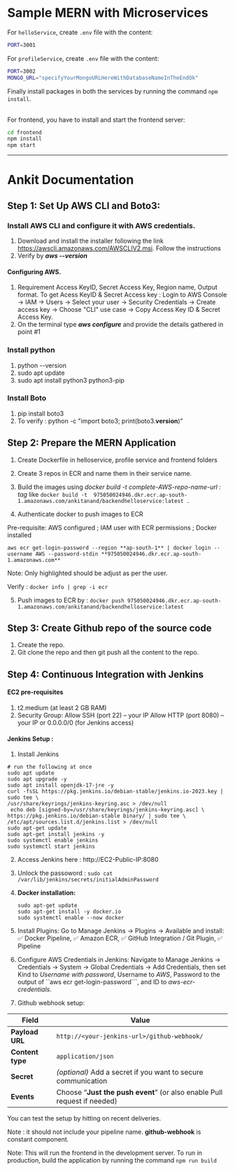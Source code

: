 # Sample MERN with Microservices



For `helloService`, create `.env` file with the content:
```bash
PORT=3001
```

For `profileService`, create `.env` file with the content:
```bash
PORT=3002
MONGO_URL="specifyYourMongoURLHereWithDatabaseNameInTheEndOk"
```

Finally install packages in both the services by running the command `npm install`.

<br/>
For frontend, you have to install and start the frontend server:

```bash
cd frontend
npm install
npm start
```
---------------------------------------------------------------------------------------------------------------------------------------------------------

# Ankit Documentation

## Step 1: Set Up AWS CLI and Boto3:
### Install AWS CLI and configure it with AWS credentials.
1. Download and install the installer following the link https://awscli.amazonaws.com/AWSCLIV2.msi. Follow the instructions
2. Verify by ***aws --version***
       
#### Configuring AWS.
1. Requirement Access KeyID, Secret Access Key, Region name, Output format.
       To get Acess KeyID & Secret Access key : Login to AWS Console → IAM → Users → Select your user → Security Credentials → Create access key → Choose "CLI" use case → Copy Access Key ID & Secret Access Key.
2. On the terminal type ***aws configure*** and provide the details gathered in point #1 
    
### Install python
   
1. python --version
2. sudo apt update
3. sudo apt install python3 python3-pip
    
### Install Boto
1. pip install boto3
2. To verify : python -c "import boto3; print(boto3.__version__)"


## Step 2: Prepare the MERN Application

1. Create Dockerfile in helloservice, profile service and frontend folders

2. Create 3 repos in ECR and name them in their service name.

3. Build the images using *docker build -t complete-AWS-repo-name-url : tag* like ```docker build -t  975050024946.dkr.ecr.ap-south-1.amazonaws.com/ankitanand/backendhelloservice:latest .```

4. Authenticate docker to push images to  ECR

Pre-requisite: AWS configured ; IAM user with ECR permissions ; Docker installed
   
   ```aws ecr get-login-password --region **ap-south-1** | docker login --username AWS --password-stdin **975050024946.dkr.ecr.ap-south-1.amazonaws.com**```   

Note: Only highlighted should be adjust as per the user.
   
Verify : ```docker info | grep -i ecr```

5. Push images to ECR by : ```docker push 975050024946.dkr.ecr.ap-south-1.amazonaws.com/ankitanand/backendhelloservice:latest```

## Step 3: Create Github repo of the source code

1. Create the repo.
2. Git clone the repo and then git push all the content to the repo.

## Step 4: Continuous Integration with Jenkins 

#### EC2 pre-requisites
1.  t2.medium (at least 2 GB RAM)
2.  Security Group: 
          Allow SSH (port 22) – your IP 
          Allow HTTP (port 8080) – your IP or 0.0.0.0/0 (for Jenkins access)

#### Jenkins Setup :
1. Install Jenkins
   
```
# run the following at once
sudo apt update
sudo apt upgrade -y
sudo apt install openjdk-17-jre -y
curl -fsSL https://pkg.jenkins.io/debian-stable/jenkins.io-2023.key | sudo tee \
/usr/share/keyrings/jenkins-keyring.asc > /dev/null
 echo deb [signed-by=/usr/share/keyrings/jenkins-keyring.asc] \
https://pkg.jenkins.io/debian-stable binary/ | sudo tee \
/etc/apt/sources.list.d/jenkins.list > /dev/null
sudo apt-get update
sudo apt-get install jenkins -y
sudo systemctl enable jenkins
sudo systemctl start jenkins

```

2. Access Jenkins here : http://EC2-Public-IP:8080

3. Unlock the passoword : ``` sudo cat /var/lib/jenkins/secrets/initialAdminPassword ```

4. **Docker installation:**
   ```
   sudo apt-get update
   sudo apt-get install -y docker.io
   sudo systemctl enable --now docker
   ```
5. Install Plugins:  Go to Manage Jenkins → Plugins → Available and install: ✅ Docker Pipeline, ✅ Amazon ECR, ✅ GitHub Integration / Git Plugin, ✅ Pipeline

6. Configure AWS Credentials in Jenkins: Navigate to Manage Jenkins → Credentials → System → Global Credentials → Add Credentials, then set Kind to *Username with password*, Username to *AWS*, Password to the output of ``aws ecr get-login-password```, and ID to *aws-ecr-credentials*.

7. Github webhook setup:

| Field            | Value                                                                    |
| ---------------- | ------------------------------------------------------------------------ |
| **Payload URL**  | `http://<your-jenkins-url>/github-webhook/`                              |
| **Content type** | `application/json`                                                       |
| **Secret**       | *(optional)* Add a secret if you want to secure communication            |
| **Events**       | Choose “**Just the push event**” (or also enable Pull request if needed) |

You can test the setup by hitting on recent deliveries. 

Note : **<your-jenkins-url>** it should not include your pipeline name. **github-webhook** is constant component.







    
    











Note: This will run the frontend in the development server. To run in production, build the application by running the command `npm run build`
